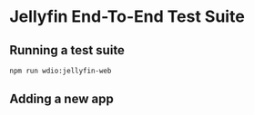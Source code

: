 # Jellyfin End-To-End Test Suite

## Running a test suite

```sh
npm run wdio:jellyfin-web
```

## Adding a new app
